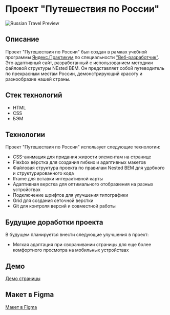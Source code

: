 # Проект "Путешествия по России"

![Russian Travel Preview](https://link.to/your/project/image.png)

## Описание

Проект "Путешествия по России" был создан в рамках учебной программы [Яндекс.Практикум](https://practicum.yandex.ru) по специальности ["Веб-разработчик"](https://practicum.yandex.ru/web/). Это адаптивный сайт, разработанный с использованием методики файловой структуры NEsted BEM. Он представляет собой путеводитель по прекрасным местам России, демонстрирующий красоту и разнообразие нашей страны.

## Стек технологий

- HTML
- CSS
- БЭМ

## Технологии

Проект "Путешествия по России" использует следующие технологии:

- CSS-анимация для придания живости элементам на странице
- Flexbox вёрстка для создания гибких и адаптивных макетов
- Файловая структура проекта по правилам Nested BEM для удобного и структурированного кода
- Iframe для вставки интерактивной карты
- Адаптивная верстка для оптимального отображения на разных устройствах
- Подключение шрифтов для улучшения типографики
- Grid для создания сеточной верстки
- Git для контроля версий и совместной работы

## Будущие доработки проекта

В будущем планируется внести следующие улучшения в проект:

- Мягкая адаптация при сворачивании страницы для еще более комфортного просмотра на мобильных устройствах

## Демо

[Демо страницы](https://tsinik2508.github.io/russian-travel/)

## Макет в Figma

[Макет в Figma](https://www.figma.com/file/5S2WSbEFL6awjVWJ0NWL8Q/Sprint-3_-Russia-_-desktop-mobile?node-id=28503%3A0)
